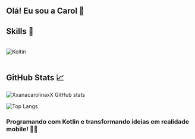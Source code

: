 ## Olá! Eu sou a Carol <font style="vertical-align: inherit;"><font style="vertical-align: inherit;">👋</font></font>

## Skills <font style="vertical-align: inherit;"><font style="vertical-align: inherit;">📱</font></font>
<div style="display: inline_block"><br/>
  <img align="center" alt="Koltin" src="https://img.shields.io/badge/Kotlin-0095D5?&style=for-the-badge&logo=kotlin&logoColor=white"/>
</div><br/>

## GitHub Stats 📈

![XxanacarolinaxX GitHub stats](https://github-readme-stats.vercel.app/api?username=xxanacarolinaxx&show_icons=true&theme=radical)

![Top Langs](https://github-readme-stats.vercel.app/api/top-langs/?username=xxanacarolinaxx&layout=compact)


### Programando com Kotlin e transformando ideias em realidade mobile! 🚀📱
